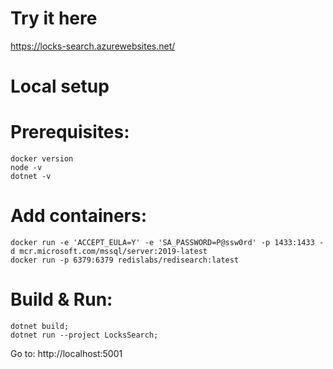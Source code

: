 # Try it here

https://locks-search.azurewebsites.net/

# Local setup

Prerequisites:
===
```
docker version
node -v
dotnet -v
```

Add containers:
===
```
docker run -e 'ACCEPT_EULA=Y' -e 'SA_PASSWORD=P@ssw0rd' -p 1433:1433 -d mcr.microsoft.com/mssql/server:2019-latest
docker run -p 6379:6379 redislabs/redisearch:latest
```

Build & Run:
===
```
dotnet build;
dotnet run --project LocksSearch;
```

Go to: http://localhost:5001
